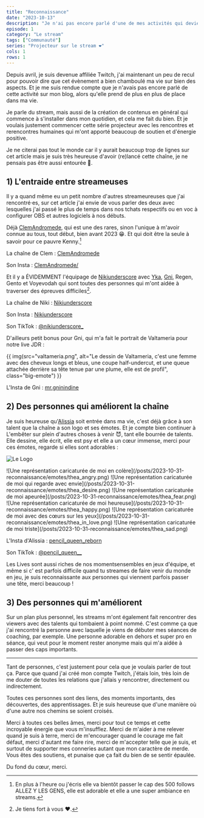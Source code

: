 ```yaml
---
title: "Reconnaissance"
date: "2023-10-13"
description: "Je n'ai pas encore parlé d'une de mes activités qui devient importante, le stream et la création de contenus. C'est l'occasion de le faire, et de remercier les personnes qui m'ont aidée à me sentir légitime dans cette activité."
episode: 1
category: "Le stream"
tags: ["Communauté"]
series: "Projecteur sur le stream ❤️"
cols: 1
rows: 1
---
```


Depuis avril, je suis devenue affiliée Twitch, j'ai maintenant un peu de recul pour pouvoir dire que cet évènement a bien chamboulé ma vie sur bien des aspects. Et je me suis rendue compte que je n'avais pas encore parlé de cette activité sur mon blog, alors qu'elle prend de plus en plus de place dans ma vie. 

Je parle du stream, mais aussi de la création de contenus en général qui commence à s'installer dans mon quotidien, et cela me fait du bien. Et je voulais justement commencer cette série projecteur avec les rencontres et rerencontres humaines qui m'ont apporté beaucoup de soutien et d'énergie positive.

Je ne citerai pas tout le monde car il y aurait beaucoup trop de lignes sur cet article mais je suis très heureuse d'avoir (re)lancé cette chaîne, je ne pensais pas être aussi entourée 🥰.

## 1) L'entraide entre streameuses

Il y a quand même eu un petit nombre d'autres streameureuses que j'ai rencontré·es, sur cet article j'ai envie de vous parler des deux avec lesquelles j'ai passé le plus de temps dans nos tchats respectifs ou en voc à configurer OBS et autres logiciels à nos débuts. 

Déjà [ClemAndromede](https://www.twitch.tv/clemandromede), qui est une des rares, sinon l'unique à m'avoir connue au tous, tout début, bien avant 2023 😁. Et qui doit être la seule à savoir pour ce pauvre Kenny.[^1]

[^1]: En plus à l'heure ou j'écris elle va bientôt passer le cap des 500 follows ALLEZ Y LES GENS, elle est adorable et elle a une super ambiance en streams.

La chaîne de Clem : [ClemAndromede](https://www.twitch.tv/clemandromede)

Son Insta : [ClemAndromede/](https://www.instagram.com/clemandromede/)

Et il y a ÉVIDEMMENT l'équipage de [Nikiunderscore](https://www.twitch.tv/nikiunderscore) avec [Yka](https://twitter.com/Yka_TheMoonkey?s=09), [Gni](https://www.instagram.com/mr.gninindine/), Regen, Gento et Voyevodah qui sont toutes des personnes qui m'ont aidée à traverser des épreuves difficiles[^2].

[^2]: Je tiens fort à vous ❤.

La chaîne de Niki : [Nikiunderscore](https://www.twitch.tv/nikiunderscore)

Son Insta : [Nikiunderscore](https://www.instagram.com/nikiunderscore/?hl=fr)

Son TikTok : [@nikiunderscore_](https://www.tiktok.com/@nikiunderscore_)

D'ailleurs petit bonus pour Gni, qui m'a fait le portrait de Valtameria pour notre live JDR : 

{{ img(src="valtameria.png", alt="Le dessin de Valtameria, c'est une femme avec des cheveux longs et bleus, une coupe half-undercut, et une queue attachée derrière sa tête tenue par une plume, elle est de profil", class="big-emote") }}

L'Insta de Gni : [mr.gninindine](https://www.instagram.com/mr.gninindine/)

## 2) Des personnes qui améliorent la chaîne

Je suis heureuse qu'[Alissia](https://www.instagram.com/pencil_queen_reborn/) soit entrée dans ma vie, c'est déjà grâce à son talent que la chaîne a son logo et ses émotes. Et je compte bien continuer à L'embêter sur plein d'autres choses à venir 😈, tant elle bourrée de talents. Elle dessine, elle écrit, elle est psy et elle a un cœur immense, merci pour ces émotes, regarde si elles sont adorables :

![Le Logo](/posts/2023-10-31-reconnaissance/thea.png)

<div class="flex flex-wrap">
![Une représentation caricaturée de moi en colère](/posts/2023-10-31-reconnaissance/emotes/thea_angry.png)
![Une représentation caricaturée de moi qui regarde avec envie](/posts/2023-10-31-reconnaissance/emotes/thea_desire.png)
![Une représentation caricaturée de moi apeurée](/posts/2023-10-31-reconnaissance/emotes/thea_fear.png)
![Une représentation caricaturée de moi heureuse](/posts/2023-10-31-reconnaissance/emotes/thea_happy.png)
![Une représentation caricaturée de moi avec des cœurs sur les yeux](/posts/2023-10-31-reconnaissance/emotes/thea_in_love.png)
![Une représentation caricaturée de moi triste](/posts/2023-10-31-reconnaissance/emotes/thea_sad.png)
</div>

L'Insta d'Alissia : [pencil_queen_reborn](https://www.instagram.com/pencil_queen_reborn/)

Son TikTok : [@pencil_queen__](https://www.tiktok.com/@pencil_queen__?_t=8gyYgboVsLg&_r=1)

Les Lives sont aussi riches de nos momentsensembles en jeux d'équipe, et même si c' est parfois difficile quand tu streames de faire venir du monde en jeu, je suis reconnaissante aux personnes qui viennent parfois passer une tête, merci beaucoup !

## 3) Des personnes qui m'améliorent

Sur un plan plus personnel, les streams m'ont également fait rencontrer des viewers avec des talents qui tombaient à point nommé. C'est comme ça que j'ai rencontré la personne avec laquelle je viens de débuter mes séances de coaching, par exemple. Une personne adorable en dehors et super pro en séance, qui veut pour le moment rester anonyme mais qui m'a aidée à passer des caps importants.

---

Tant de personnes, c'est justement pour cela que je voulais parler de tout ça. Parce que quand j'ai créé mon compte Twitch, j'étais loin, très loin de me douter de toutes les relations que j'allais y rencontrer, directement ou indirectement.

Toutes ces personnes sont des liens, des moments importants, des découvertes, des apprentissages. Et je suis heureuse que d'une manière où d'une autre nos chemins se soient croisés. 

Merci à toutes ces belles âmes, merci pour tout ce temps et cette incroyable énergie que vous m'insufflez. Merci de m'aider à me relever quand je suis à terre, merci de m'encourager quand le courage me fait défaut, merci d'autant me faire rire, merci de m'accepter telle que je suis, et surtout de supporter mes conneries autant que mon caractère de merde. Vous êtes des soutiens, et punaise que ça fait du bien de se sentir épaulée.

Du fond du cœur, merci.

